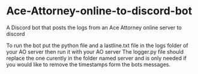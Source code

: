 # Ace-Attorney-online-to-discord-bot
A Discord bot that posts the logs from an Ace Attorney online server to discord 

To run the bot put the python file and a lastline.txt file in the logs folder of your AO server then run it with your AO server
The logger.py file should replace the one curently in the folder named server and is only needed if you would like to remove the timestamps form the bots messages.
